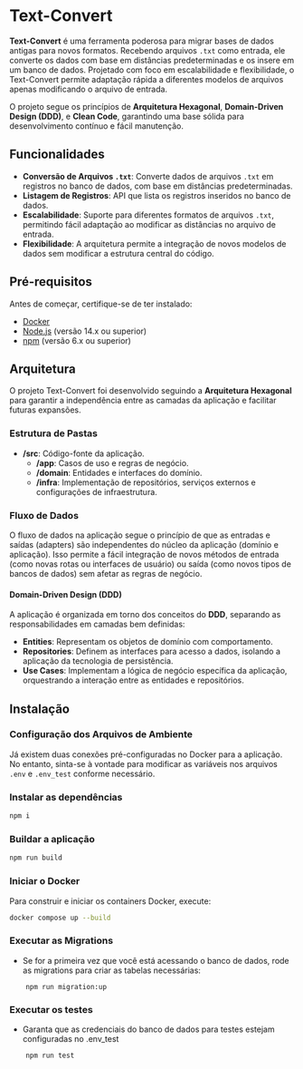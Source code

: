 # Text-Convert

**Text-Convert** é uma ferramenta poderosa para migrar bases de dados antigas para novos formatos. Recebendo arquivos `.txt` como entrada, ele converte os dados com base em distâncias predeterminadas e os insere em um banco de dados. Projetado com foco em escalabilidade e flexibilidade, o Text-Convert permite adaptação rápida a diferentes modelos de arquivos apenas modificando o arquivo de entrada.

O projeto segue os princípios de **Arquitetura Hexagonal**, **Domain-Driven Design (DDD)**, e **Clean Code**, garantindo uma base sólida para desenvolvimento contínuo e fácil manutenção.

## Funcionalidades

- **Conversão de Arquivos `.txt`**: Converte dados de arquivos `.txt` em registros no banco de dados, com base em distâncias predeterminadas.
- **Listagem de Registros**: API que lista os registros inseridos no banco de dados.
- **Escalabilidade**: Suporte para diferentes formatos de arquivos `.txt`, permitindo fácil adaptação ao modificar as distâncias no arquivo de entrada.
- **Flexibilidade**: A arquitetura permite a integração de novos modelos de dados sem modificar a estrutura central do código.

## Pré-requisitos

Antes de começar, certifique-se de ter instalado:

- [Docker](https://www.docker.com/get-started)
- [Node.js](https://nodejs.org/) (versão 14.x ou superior)
- [npm](https://www.npmjs.com/) (versão 6.x ou superior)

## Arquitetura

O projeto Text-Convert foi desenvolvido seguindo a **Arquitetura Hexagonal** para garantir a independência entre as camadas da aplicação e facilitar futuras expansões.

### Estrutura de Pastas

- **/src**: Código-fonte da aplicação.
  - **/app**: Casos de uso e regras de negócio.
  - **/domain**: Entidades e interfaces do domínio.
  - **/infra**: Implementação de repositórios, serviços externos e configurações de infraestrutura.

### Fluxo de Dados

O fluxo de dados na aplicação segue o princípio de que as entradas e saídas (adapters) são independentes do núcleo da aplicação (domínio e aplicação). Isso permite a fácil integração de novos métodos de entrada (como novas rotas ou interfaces de usuário) ou saída (como novos tipos de bancos de dados) sem afetar as regras de negócio.

#### Domain-Driven Design (DDD)

A aplicação é organizada em torno dos conceitos do **DDD**, separando as responsabilidades em camadas bem definidas:

- **Entities**: Representam os objetos de domínio com comportamento.
- **Repositories**: Definem as interfaces para acesso a dados, isolando a aplicação da tecnologia de persistência.
- **Use Cases**: Implementam a lógica de negócio específica da aplicação, orquestrando a interação entre as entidades e repositórios.

## Instalação

### Configuração dos Arquivos de Ambiente

Já existem duas conexões pré-configuradas no Docker para a aplicação. No entanto, sinta-se à vontade para modificar as variáveis nos arquivos `.env` e `.env_test` conforme necessário.

### Instalar as dependências

```bash
npm i
```

### Buildar a aplicação

```bash
npm run build
```

### Iniciar o Docker

Para construir e iniciar os containers Docker, execute:

```bash
docker compose up --build
```

### Executar as Migrations
 - Se for a primeira vez que você está acessando o banco de dados, rode as migrations para criar as tabelas necessárias:
```
    npm run migration:up
```

### Executar os testes
 - Garanta que as credenciais do banco de dados para testes estejam configuradas no .env_test
```
    npm run test
```
